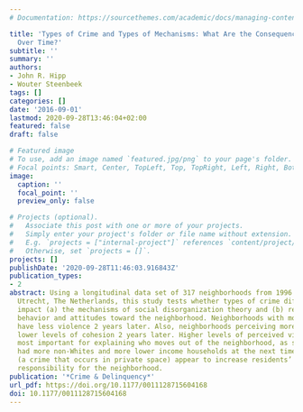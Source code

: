 ```yaml
---
# Documentation: https://sourcethemes.com/academic/docs/managing-content/

title: 'Types of Crime and Types of Mechanisms: What Are the Consequences for Neighborhoods
  Over Time?'
subtitle: ''
summary: ''
authors:
- John R. Hipp
- Wouter Steenbeek
tags: []
categories: []
date: '2016-09-01'
lastmod: 2020-09-28T13:46:04+02:00
featured: false
draft: false

# Featured image
# To use, add an image named `featured.jpg/png` to your page's folder.
# Focal points: Smart, Center, TopLeft, Top, TopRight, Left, Right, BottomLeft, Bottom, BottomRight.
image:
  caption: ''
  focal_point: ''
  preview_only: false

# Projects (optional).
#   Associate this post with one or more of your projects.
#   Simply enter your project's folder or file name without extension.
#   E.g. `projects = ["internal-project"]` references `content/project/deep-learning/index.md`.
#   Otherwise, set `projects = []`.
projects: []
publishDate: '2020-09-28T11:46:03.916843Z'
publication_types:
- 2
abstract: Using a longitudinal data set of 317 neighborhoods from 1996 to 2002 in
  Utrecht, The Netherlands, this study tests whether types of crime differentially
  impact (a) the mechanisms of social disorganization theory and (b) residents’ mobility
  behavior and attitudes toward the neighborhood. Neighborhoods with more cohesion
  have less violence 2 years later. Also, neighborhoods perceiving more violence experience
  lower levels of cohesion 2 years later. Higher levels of perceived violence were
  most important for explaining who moves out of the neighborhood, as such neighborhoods
  had more non-Whites and more lower income households at the next time point. Burglaries
  (a crime that occurs in private space) appear to increase residents’ sense of feeling
  responsibility for the neighborhood.
publication: '*Crime & Delinquency*'
url_pdf: https://doi.org/10.1177/0011128715604168
doi: 10.1177/0011128715604168
---
```

